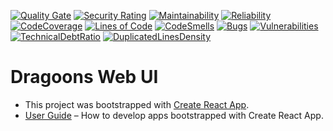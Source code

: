 [![Quality Gate](https://sonar.drogon.dragoons.io/api/project_badges/measure?project=drg-ui&metric=alert_status)](https://sonar.drogon.dragoons.io/dashboard?id=drg-ui)  [![Security Rating](https://sonar.drogon.dragoons.io/api/project_badges/measure?project=drg-ui&metric=security_rating)](https://sonar.drogon.dragoons.io/dashboard?id=drg-ui) [![Maintainability](https://sonar.drogon.dragoons.io/api/project_badges/measure?project=drg-ui&metric=sqale_rating)](https://sonar.drogon.dragoons.io/dashboard?id=drg-ui) [![Reliability](https://sonar.drogon.dragoons.io/api/project_badges/measure?project=drg-ui&metric=reliability_rating)](https://sonar.drogon.dragoons.io/dashboard?id=drg-ui) [![CodeCoverage](https://sonar.drogon.dragoons.io/api/project_badges/measure?project=drg-ui&metric=coverage)](https://sonar.drogon.dragoons.io/dashboard?id=drg-ui) [![Lines of Code](https://sonar.drogon.dragoons.io/api/project_badges/measure?project=drg-ui&metric=ncloc)](https://sonar.drogon.dragoons.io/dashboard?id=drg-ui) [![CodeSmells](https://sonar.drogon.dragoons.io/api/project_badges/measure?project=drg-ui&metric=code_smells)](https://sonar.drogon.dragoons.io/dashboard?id=drg-ui) [![Bugs](https://sonar.drogon.dragoons.io/api/project_badges/measure?project=drg-ui&metric=bugs)](https://sonar.drogon.dragoons.io/dashboard?id=drg-ui) [![Vulnerabilities](https://sonar.drogon.dragoons.io/api/project_badges/measure?project=drg-ui&metric=vulnerabilities)](https://sonar.drogon.dragoons.io/dashboard?id=drg-ui) [![TechnicalDebtRatio](https://sonar.drogon.dragoons.io/api/project_badges/measure?project=drg-ui&metric=sqale_index)](https://sonar.drogon.dragoons.io/dashboard?id=drg-ui) [![DuplicatedLinesDensity](https://sonar.drogon.dragoons.io/api/project_badges/measure?project=drg-ui&metric=duplicated_lines_density)](https://sonar.drogon.dragoons.io/dashboard?id=drg-ui)

# Dragoons Web UI 

* This project was bootstrapped with [Create React App](https://github.com/facebookincubator/create-react-app).
* [User Guide](https://github.com/facebook/create-react-app/blob/master/packages/react-scripts/template/README.md) – How to develop apps bootstrapped with Create React App.
